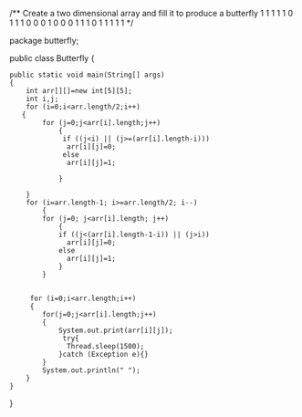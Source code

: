 /**
Create a two dimensional array and fill it to produce a butterfly
1 1 1 1 1
0 1 1 1 0
0 0 1 0 0
0 1 1 1 0
1 1 1 1 1
*/

package butterfly;

public class Butterfly 
{

    public static void main(String[] args) 
    {
        int arr[][]=new int[5][5]; 
        int i,j;
        for (i=0;i<arr.length/2;i++)
       {  
            for (j=0;j<arr[i].length;j++)
                { 
                 if ((j<i) || (j>=(arr[i].length-i)))
                  arr[i][j]=0; 
                 else
                  arr[i][j]=1; 
                      
                }
            
        }
        for (i=arr.length-1; i>=arr.length/2; i--)
            {
            for (j=0; j<arr[i].length; j++)
                {
                if ((j<(arr[i].length-1-i)) || (j>i))
                  arr[i][j]=0;
                else
                  arr[i][j]=1;
                }
            }
        
        
         for (i=0;i<arr.length;i++)
         {
            for(j=0;j<arr[i].length;j++)
            {
                System.out.print(arr[i][j]);
                 try{
                  Thread.sleep(1500);
                }catch (Exception e){}  
            }
            System.out.println(" ");
        }
    }
        
        
}
    

